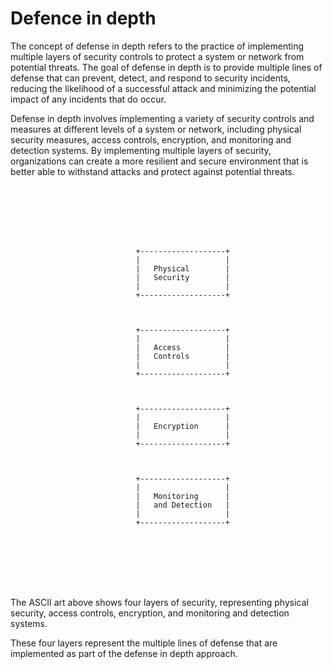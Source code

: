 # Defence in depth

The concept of defense in depth refers to the practice of implementing multiple layers of security controls to protect a system or network from potential threats. The goal of defense in depth is to provide multiple lines of defense that can prevent, detect, and respond to security incidents, reducing the likelihood of a successful attack and minimizing the potential impact of any incidents that do occur.

Defense in depth involves implementing a variety of security controls and measures at different levels of a system or network, including physical security measures, access controls, encryption, and monitoring and detection systems. By implementing multiple layers of security, organizations can create a more resilient and secure environment that is better able to withstand attacks and protect against potential threats.



```
                                                           
                                                                             
                                                                             
                                                                             
                                                                             
                                                                             
                                                                             
                            +-------------------+                             
                            |                   |                             
                            |   Physical        |                             
                            |   Security        |                             
                            |                   |                             
                            +-------------------+                             
                                                                             
                                                                             
                                                                             
                            +-------------------+                             
                            |                   |                             
                            |   Access          |                             
                            |   Controls        |                             
                            |                   |                             
                            +-------------------+                             
                                                                             
                                                                             
                                                                             
                            +-------------------+                             
                            |                   |                             
                            |   Encryption      |                             
                            |                   |                             
                            +-------------------+                             
                                                                             
                                                                             
                                                                             
                            +-------------------+                             
                            |                   |                             
                            |   Monitoring      |                             
                            |   and Detection   |                             
                            |                   |                             
                            +-------------------+                             
                                                                             
                                                                             
                                                                             
                                                                             
                                                                             
                                                                             
                                                                             

```

The ASCII art above shows four layers of security, representing physical security, access controls, encryption, and monitoring and detection systems.&#x20;

These four layers represent the multiple lines of defense that are implemented as part of the defense in depth approach.
